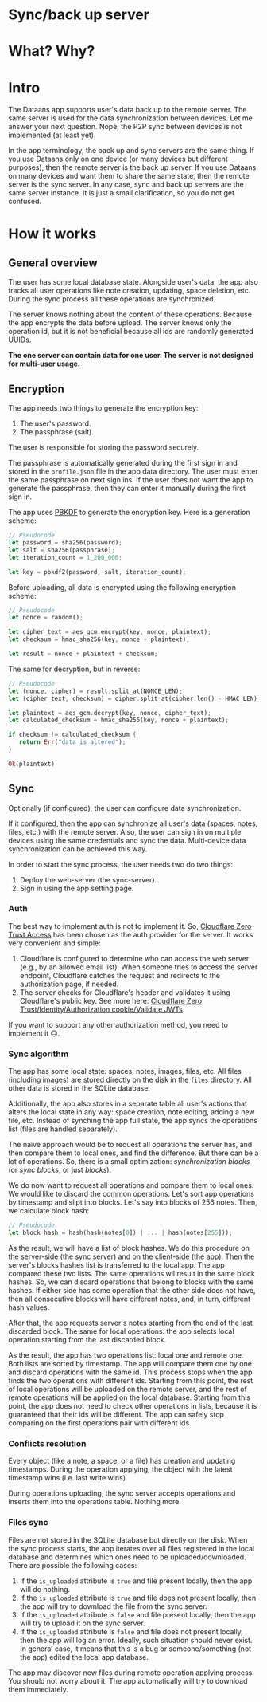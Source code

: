 
# Sync/back up server

# What? Why?



# Intro

The Dataans app supports user's data back up to the remote server. The same server is used for the data synchronization between devices.
Let me answer your next question. Nope, the P2P sync between devices is not implemented (at least yet).

In the app terminology, the back up and sync servers are the same thing.
If you use Dataans only on one device (or many devices but different purposes), then the remote server is the back up server.
If you use Dataans on many devices and want them to share the same state, then the remote server is the sync server.
In any case, sync and back up servers are the same server instance. It is just a small clarification, so you do not get confused.

# How it works

## General overview

The user has some local database state. Alongside user's data, the app also tracks all user operations like note creation, updating, space deletion, etc. During the sync process all these operations are synchronized.

The server knows nothing about the content of these operations. Because the app encrypts the data before upload.
The server knows only the operation id, but it is not beneficial because all ids are randomly generated UUIDs.

**The one server can contain data for one user. The server is not designed for multi-user usage.**

## Encryption

The app needs two things to generate the encryption key:

1. The user's password.
2. The passphrase (salt).

The user is responsible for storing the password securely.

The passphrase is automatically generated during the first sign in and stored in the `profile.json` file in the app data directory.
The user must enter the same passphrase on next sign ins. If the user does not want the app to generate the passphrase, then they can enter it manually during the first sign in.

The app uses [PBKDF](https://en.wikipedia.org/wiki/PBKDF2) to generate the encryption key. Here is a generation scheme:

```rust
// Pseudocode
let password = sha256(password);
let salt = sha256(passphrase);
let iteration_count = 1_200_000;

let key = pbkdf2(password, salt, iteration_count);
```

Before uploading, all data is encrypted using the following encryption scheme:

```rust
// Pseudocode
let nonce = random();

let cipher_text = aes_gcm.encrypt(key, nonce, plaintext);
let checksum = hmac_sha256(key, nonce + plaintext);

let result = nonce + plaintext + checksum;
```

The same for decryption, but in reverse:

```rust
// Pseudocode
let (nonce, cipher) = result.split_at(NONCE_LEN);
let (cipher_text, checksum) = cipher.split_at(cipher.len() - HMAC_LEN);

let plaintext = aes_gcm.decrypt(key, nonce, cipher_text);
let calculated_checksum = hmac_sha256(key, nonce + plaintext);

if checksum != calculated_checksum {
   return Err("data is altered");
}

Ok(plaintext)
```

## Sync

Optionally (if configured), the user can configure data synchronization.

If it configured, then the app can synchronize all user's data (spaces, notes, files, etc.) with the remote server. Also, the user can sign in on multiple devices using the same credentials and sync the data. Multi-device data synchronization can be achieved this way.

In order to start the sync process, the user needs two do two things:

1. Deploy the web-server (the sync-server).
2. Sign in using the app setting page.

### Auth

The best way to implement auth is not to implement it. So, [Cloudflare Zero Trust Access](https://www.cloudflare.com/zero-trust/products/access/) has been chosen as the auth provider for the server.
It works very convenient and simple:

1. Cloudflare is configured to determine who can access the web server (e.g., by an allowed email list).
   When someone tries to access the server endpoint, Cloudflare catches the request and redirects to the authorization page, if needed.
2. The server checks for Cloudflare's header and validates it using Cloudflare's public key. See more here: [Cloudflare Zero Trust/Identity/Authorization cookie/Validate JWTs](https://developers.cloudflare.com/cloudflare-one/identity/authorization-cookie/validating-json/).

If you want to support any other authorization method, you need to implement it :upside_down_face:.

### Sync algorithm

The app has some local state: spaces, notes, images, files, etc. All files (including images) are stored directly on the disk in the `files` directory.
All other data is stored in the SQLite database.

Additionally, the app also stores in a separate table all user's actions that alters the local state in any way: space creation, note editing, adding a new file, etc. Instead of synching the app full state, the app syncs the operations list (files are handled separately).

The naive approach would be to request all operations the server has, and then compare them to local ones, and find the difference. But there can be a lot of operations. So, there is a small optimization: _synchronization blocks_ (or _sync blocks_, or just _blocks_).

We do now want to request all operations and compare them to local ones. We would like to discard the common operations. Let's sort app operations by timestamp and slipt into blocks. Let's say into blocks of 256 notes. Then, we calculate block hash:

```rust
// Pseudocode
let block_hash = hash(hash(notes[0]) | ... | hash(notes[255]));
```

As the result, we will have a list of block hashes. We do this procedure on the server-side (the sync server) and on the client-side (the app). 
Then the server's blocks hashes list is transferred to the local app. The app compared these two lists. The same operations wil result in the same block hashes.
So, we can discard operations that belong to blocks with the same hashes. If either side has some operation that the other side does not have, then all consecutive blocks will have different notes, and, in turn, different hash values.

After that, the app requests server's notes starting from the end of the last discarded block. The same for local operations: the app selects local operation starting from the last discarded block.

As the result, the app has two operations list: local one and remote one. Both lists are sorted by timestamp. The app will compare them one by one and discard operations with the same id.
This process stops when the app finds the two operations with different ids. Starting from this point, the rest of local operations will be uploaded on the remote server, and the rest of remote operations will be applied on the local database.
Starting from this point, the app does not need to check other operations in lists, because it is guaranteed that their ids will be different.
The app can safely stop comparing on the first operations pair with different ids.

### Conflicts resolution

Every object (like a note, a space, or a file) has creation and updating timestamps. During the operation applying, the object with the latest timestamp wins (i.e. last write wins).

During operations uploading, the sync server accepts operations and inserts them into the operations table. Nothing more.

### Files sync

Files are not stored in the SQLite database but directly on the disk.
When the sync process starts, the app iterates over all files registered in the local database and determines which ones need to be uploaded/downloaded.
There are possible the following cases:

1. If the `is_uploaded` attribute is `true` and file present locally, then the app will do nothing.
2. If the `is_uploaded` attribute is `true` and file does not present locally, then the app will try to download the file from the sync server.
1. If the `is_uploaded` attribute is `false` and file present locally, then the app will try to upload it on the sync server.
1. If the `is_uploaded` attribute is `false` and file does not present locally, then the app will log an error.
   Ideally, such situation should never exist. In general case, it means that this is a bug or someone/something (not the app) edited the local app database.

The app may discover new files during remote operation applying process. You should not worry about it. The app automatically will try to download them immediately.
